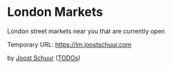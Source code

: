 # London Markets

London street markets near you that are currently open

Temporary URL: https://lm.joostschuur.com

by [Joost Schuur](https://twitter.com/joostschuur) ([TODOs](https://github.com/jschuur/london-markets/projects/1))
